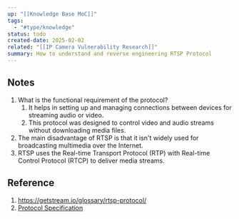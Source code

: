 ```yaml
---
up: "[[Knowledge Base MoC]]"
tags:
  - "#type/knowledge"
status: todo
created-date: 2025-02-02
related: "[[IP Camera Vulnerability Research]]"
summary: How to understand and reverse engineering RTSP Protocol
---
```


## Notes

1. What is the functional requirement of the protocol?
	1. It helps in setting up and managing connections between devices for streaming audio or video.
	2. This protocol was designed to control video and audio streams without downloading media files.
2. The main disadvantage of RTSP is that it isn't widely used for broadcasting multimedia over the Internet.
3. RTSP uses the Real-time Transport Protocol (RTP) with Real-time Control Protocol (RTCP) to deliver media streams.

## Reference

1. https://getstream.io/glossary/rtsp-protocol/
2. [Protocol Specification](https://www.ietf.org/rfc/rfc2326.txt)